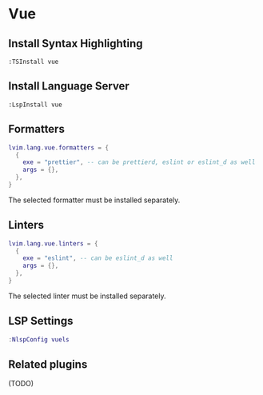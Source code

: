 # Vue

## Install Syntax Highlighting

```vim
:TSInstall vue
```

## Install Language Server

```vim
:LspInstall vue
```

## Formatters

```lua
lvim.lang.vue.formatters = {
  {
    exe = "prettier", -- can be prettierd, eslint or eslint_d as well
    args = {},
  },
}
```

The selected formatter must be installed separately.

## Linters

```lua
lvim.lang.vue.linters = {
  {
    exe = "eslint", -- can be eslint_d as well
    args = {}, 
  },
}
```

The selected linter must be installed separately.

## LSP Settings

```lua
:NlspConfig vuels
```

## Related plugins

(TODO)
